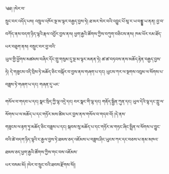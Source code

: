 ﻿  
༄༅། །སེར་བ་  
སྲུང་བར་འདོད་པས། འཁྲུལ་འཁོར་སྔ་མ་ལྟར་བརྒྱད་བྱས་ཏེ། ཐ་མར་སེར་བའི་འབྱུང་པོ་མཱ་ར་ཡ་བནྡྷ་ཡ་ནན། བྱ་བ་བཀོད་ནས་བདག་ཉིད་ལྷའི་རྣལ་འབྱོར་བྱས་ནས། ཕྱག་རྒྱའི་ཚོགས་ཀྱིས་བཀུག་བཅིངས་ནས། ཁམ་ཕོར་རམ་ཐོད་པར་བཅུག་ནས། བསྲུང་བར་བྱ་བའི་  
ཡུལ་གྱི་ཕྱོགས་མཚམས་བཞིར་དོང་གྲུ་གསུམ་དུ་སྔ་མ་ལྟར་མནན་ཏེ། ཚ་ཚ་བཏབས་ནས་མཆོད་རྟེན་བརྒྱད་བྱས་ཏེ། དེ་གཟུངས་འདི་བྲིས་ཏེ་མཆོད་ཅིང་བསྐོར་བ་བྱས་ནས་གཞག་པ་དང། ཡུངས་ཀར་ལ་སྔགས་འབུམ་ལ་སོགས་པ་བཟླས་ཏེ་གཞག་པ་དང། གཞན་དུ་ཡང་  
  
གསོལ་བ་གདབ་པ་དང། སྣང་སྲིད་ཀྱི་ལྷ་འདྲེ་དང། བར་སྣང་གི་ལྷ་དང། གནོད་སྦྱིན་ཀུན་དང། ཡུལ་དེའི་ལྷ་དང་ཀླུ་ལ་སོགས་པ་ལ་མཆོད་པ་དང་གཏོར་མས་ཚིམ་པར་བྱས་ནས་གསོལ་བ་གདབ་བོ། །དེ་ནས་  
གཟུངས་ལ་རྟག་ཏུ་མཆོད་ཅིང་བཟླས་པ་དང། སྐབས་སུ་མཆོད་པ་དང་གཏོར་མ་གཏང་ཞིང་སྤྲིན་ལ་སོགས་པ་བྱུང་བའི་ཚེ་བདག་ཉིད་ལྷའི་ང་རྒྱལ་བྱས་ཏེ་ཐམས་ཅད་འཇོམས་པ་བཟླས་ཤིང་ཡུངས་ཀར་དང་བཅས་པ་ནམ་མཁའ་ཐམས་ཅད་ཕྱག་རྒྱའི་ཚོགས་ཀྱིས་གང་བས་འཇོམས་  
པར་བསམ་མོ། །སེར་བ་སྲུང་བའི་ཐབས་རྫོགས་སོ།།  
  
  
